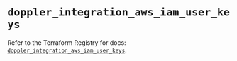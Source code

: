 # `doppler_integration_aws_iam_user_keys`

Refer to the Terraform Registry for docs: [`doppler_integration_aws_iam_user_keys`](https://registry.terraform.io/providers/dopplerhq/doppler/1.21.0/docs/resources/integration_aws_iam_user_keys).
